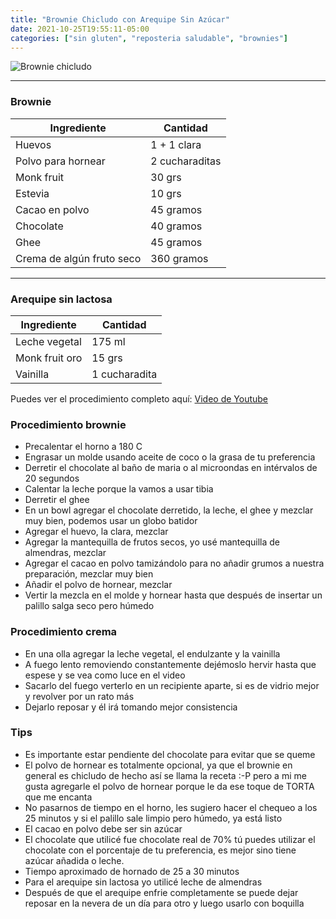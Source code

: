 ```yaml
---
title: "Brownie Chicludo con Arequipe Sin Azúcar"
date: 2021-10-25T19:55:11-05:00
categories: ["sin gluten", "reposteria saludable", "brownies"]
---
```

![Brownie chicludo](../../images/browniesconarequipe.jpg)
___
### Brownie

| Ingrediente | Cantidad |
| ----------- | ----------- |
| Huevos | 1 + 1 clara |
| Polvo para hornear | 2 cucharaditas |
| Monk fruit | 30 grs |
| Estevia | 10 grs |
| Cacao en polvo| 45 gramos |
| Chocolate | 40 gramos |
| Ghee | 45 gramos |
| Crema de algún fruto seco | 360 gramos |
___

### Arequipe sin lactosa

| Ingrediente | Cantidad |
| ----------- | ----------- |
| Leche vegetal | 175 ml|
| Monk fruit oro | 15 grs |
| Vainilla | 1 cucharadita |

Puedes ver el procedimiento completo aquí: [Video de Youtube](https://youtu.be/IFDbtOYbJQM)

### Procedimiento brownie
- Precalentar el horno a 180 C
- Engrasar un molde usando aceite de coco o la grasa de tu preferencia
- Derretir el chocolate al baño de maria o al microondas en intérvalos de 20 segundos
- Calentar la leche porque la vamos a usar tibia
- Derretir el ghee
- En un bowl agregar el chocolate derretido, la leche, el ghee y mezclar muy bien, podemos usar un globo batidor
- Agregar el huevo, la clara, mezclar
- Agregar la mantequilla de frutos secos, yo usé mantequilla de almendras, mezclar
- Agregar el cacao en polvo tamizándolo para no añadir grumos a nuestra preparación, mezclar muy bien 
- Añadir el polvo de hornear, mezclar
- Vertir la mezcla en el molde y hornear hasta que después de insertar un palillo salga seco pero húmedo

### Procedimiento crema

- En una olla agregar la leche vegetal, el endulzante y la vainilla
- A fuego lento removiendo constantemente dejémoslo hervir hasta que espese y se vea como luce en el video
- Sacarlo del fuego verterlo en un recipiente aparte, si es de vidrio mejor y revolver por un rato más 
- Dejarlo reposar y él irá tomando mejor consistencia

### Tips
- Es importante estar pendiente del chocolate para evitar que se queme
- El polvo de hornear es totalmente opcional, ya que el brownie en general es chicludo de hecho así se llama la receta :-P pero a mi me gusta agregarle el polvo de hornear porque le da ese toque de TORTA que me encanta
- No pasarnos de tiempo en el horno, les sugiero hacer el chequeo a los 25 minutos y si el palillo sale limpio pero húmedo, ya está listo
- El cacao en polvo debe ser sin azúcar
- El chocolate que utilicé fue chocolate real de 70% tú puedes utilizar el chocolate con el porcentaje de tu preferencia, es mejor sino tiene azúcar añadida o leche.
- Tiempo aproximado de hornado de 25 a 30 minutos
- Para el arequipe sin lactosa yo utilicé leche de almendras
- Después de que el arequipe enfrie completamente se puede dejar reposar en la nevera de un día para otro y luego usarlo con boquilla

